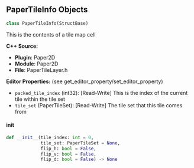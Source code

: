 ## PaperTileInfo Objects

```python
class PaperTileInfo(StructBase)
```

This is the contents of a tile map cell

**C++ Source:**

- **Plugin**: Paper2D
- **Module**: Paper2D
- **File**: PaperTileLayer.h

**Editor Properties:** (see get_editor_property/set_editor_property)

- ``packed_tile_index`` (int32):  [Read-Write] This is the index of the current tile within the tile set
- ``tile_set`` (PaperTileSet):  [Read-Write] The tile set that this tile comes from

<a id="unreal.PaperTileInfo.__init__"></a>

#### __init__

```python
def __init__(tile_index: int = 0,
             tile_set: PaperTileSet = None,
             flip_h: bool = False,
             flip_v: bool = False,
             flip_d: bool = False) -> None
```

<a id="unreal.PaperTileMetadata"></a>